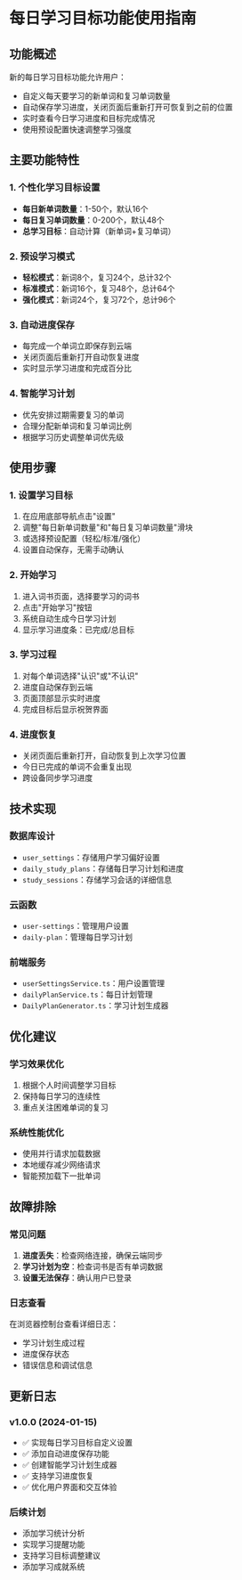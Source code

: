# 每日学习目标功能使用指南

## 功能概述

新的每日学习目标功能允许用户：
- 自定义每天要学习的新单词和复习单词数量
- 自动保存学习进度，关闭页面后重新打开可恢复到之前的位置
- 实时查看今日学习进度和目标完成情况
- 使用预设配置快速调整学习强度

## 主要功能特性

### 1. 个性化学习目标设置
- **每日新单词数量**：1-50个，默认16个
- **每日复习单词数量**：0-200个，默认48个
- **总学习目标**：自动计算（新单词+复习单词）

### 2. 预设学习模式
- **轻松模式**：新词8个，复习24个，总计32个
- **标准模式**：新词16个，复习48个，总计64个
- **强化模式**：新词24个，复习72个，总计96个

### 3. 自动进度保存
- 每完成一个单词立即保存到云端
- 关闭页面后重新打开自动恢复进度
- 实时显示学习进度和完成百分比

### 4. 智能学习计划
- 优先安排过期需要复习的单词
- 合理分配新单词和复习单词比例
- 根据学习历史调整单词优先级

## 使用步骤

### 1. 设置学习目标
1. 在应用底部导航点击"设置"
2. 调整"每日新单词数量"和"每日复习单词数量"滑块
3. 或选择预设配置（轻松/标准/强化）
4. 设置自动保存，无需手动确认

### 2. 开始学习
1. 进入词书页面，选择要学习的词书
2. 点击"开始学习"按钮
3. 系统自动生成今日学习计划
4. 显示学习进度条：已完成/总目标

### 3. 学习过程
1. 对每个单词选择"认识"或"不认识"
2. 进度自动保存到云端
3. 页面顶部显示实时进度
4. 完成目标后显示祝贺界面

### 4. 进度恢复
- 关闭页面后重新打开，自动恢复到上次学习位置
- 今日已完成的单词不会重复出现
- 跨设备同步学习进度

## 技术实现

### 数据库设计
- `user_settings`：存储用户学习偏好设置
- `daily_study_plans`：存储每日学习计划和进度
- `study_sessions`：存储学习会话的详细信息

### 云函数
- `user-settings`：管理用户设置
- `daily-plan`：管理每日学习计划

### 前端服务
- `userSettingsService.ts`：用户设置管理
- `dailyPlanService.ts`：每日计划管理
- `DailyPlanGenerator.ts`：学习计划生成器

## 优化建议

### 学习效果优化
1. 根据个人时间调整学习目标
2. 保持每日学习的连续性
3. 重点关注困难单词的复习

### 系统性能优化
- 使用并行请求加载数据
- 本地缓存减少网络请求
- 智能预加载下一批单词

## 故障排除

### 常见问题
1. **进度丢失**：检查网络连接，确保云端同步
2. **学习计划为空**：检查词书是否有单词数据
3. **设置无法保存**：确认用户已登录

### 日志查看
在浏览器控制台查看详细日志：
- 学习计划生成过程
- 进度保存状态
- 错误信息和调试信息

## 更新日志

### v1.0.0 (2024-01-15)
- ✅ 实现每日学习目标自定义设置
- ✅ 添加自动进度保存功能
- ✅ 创建智能学习计划生成器
- ✅ 支持学习进度恢复
- ✅ 优化用户界面和交互体验

### 后续计划
- 添加学习统计分析
- 实现学习提醒功能
- 支持学习目标调整建议
- 添加学习成就系统